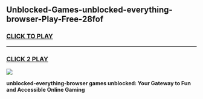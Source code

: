 
## Unblocked-Games-unblocked-everything-browser-Play-Free-28fof
<h3>
<a href="https://premium76.site?title=unblocked-everything-browser&ref=23A">CLICK TO PLAY</a></h3>
<hr>

<h3>
<a href="https://premium76.site?title=unblocked-everything-browser&ref=23A">CLICK 2 PLAY</a>
  
</h3>

<a href="https://premium76.site?title=unblocked-everything-browser&ref=23A"><img src="https://clearcache.store/games.png"></a>


**unblocked-everything-browser games unblocked: Your Gateway to Fun and Accessible Online Gaming**
